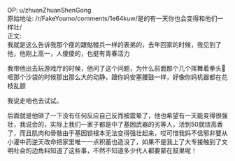 
OP: u/zhuanZhuanShenGong  
原始地址: /r/FakeYoumo/comments/1e64kuw/是的有一天你也会变得和他们一样壮/  
正文:  
我就是这么告诉我那个瘦的跟骷髅兵一样的表弟的，去年回家的时候，我见到了他，他刚上高一，人傻傻的，也挺有青春活力

我带他出去玩游戏厅的时候，他问了这个问题，为什么前面那个几个挥舞着拳头👊咂那个沙袋的时候那出那么大的动静，跟你妈安塞腰鼓一样，好像你妈机器都在花枝乱颤

我说走咱也去试试。

后面就是他砸了一下没有任何反应自己反而被震晕了，他也希望有一天能变得很强壮，我说会的，实际上我们一家子都是中了基因武器的劣等人，活到50就烧高香了，而且肌肉和骨骼由于基因锁根本无法变得强壮起来，哎可惜我妈不信邪非要从小灌中药逆天改命把家里唯一一点积蓄也造没了，如果不是我上了大专接触到了文明社会的边角料知道了这些事，不然不知道多少代人都要蒙在鼓里呢！
